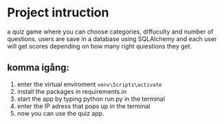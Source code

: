
# Project intruction
a quiz game where you can choose categories, diffuculty and number of questions. 
users are save in a database using SQLAlchemy and each user will get scores depending on how many right quiestions they get.

## komma igång:
1. enter the virtual enviroment `venv\Scripts\activate` 
2. install the packages in requirements.in
3. start the app by typing python run.py in the terminal
4. enter the IP adress that pops up in the terminal
5. now you can use the quiz app.
